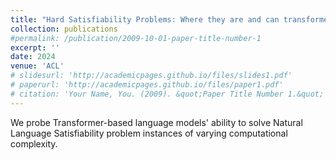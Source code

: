 ```yaml
---
title: "Hard Satisfiability Problems: Where they are and can transformer-based language models solve them?"
collection: publications
#permalink: /publication/2009-10-01-paper-title-number-1
excerpt: ''
date: 2024
venue: 'ACL'
# slidesurl: 'http://academicpages.github.io/files/slides1.pdf'
# paperurl: 'http://academicpages.github.io/files/paper1.pdf'
# citation: 'Your Name, You. (2009). &quot;Paper Title Number 1.&quot; <i>Journal 1</i>. 1(1).'
---
```


We probe Transformer-based language models' ability to solve Natural Language Satisfiability problem instances of varying computational complexity.